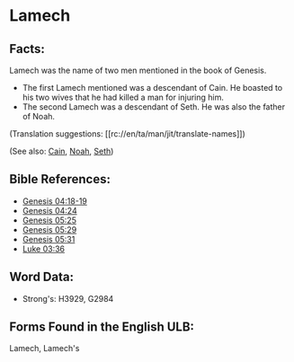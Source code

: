 # Lamech

## Facts:

Lamech was the name of two men mentioned in the book of Genesis.

* The first Lamech mentioned was a descendant of Cain. He boasted to his two wives that he had killed a man for injuring him.
* The second Lamech was a descendant of Seth. He was also the father of Noah.

(Translation suggestions: [[rc://en/ta/man/jit/translate-names]])

(See also: [Cain](../names/cain.md), [Noah](../names/noah.md), [Seth](../names/seth.md))

## Bible References:

* [Genesis 04:18-19](rc://en/tn/help/gen/04/18)
* [Genesis 04:24](rc://en/tn/help/gen/04/24)
* [Genesis 05:25](rc://en/tn/help/gen/05/25)
* [Genesis 05:29](rc://en/tn/help/gen/05/29)
* [Genesis 05:31](rc://en/tn/help/gen/05/31)
* [Luke 03:36](rc://en/tn/help/luk/03/36)

## Word Data:

* Strong's: H3929, G2984

## Forms Found in the English ULB:

Lamech, Lamech's
